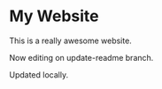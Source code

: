 # My Website

This is a really awesome website.

Now editing on update-readme branch.

Updated locally.
